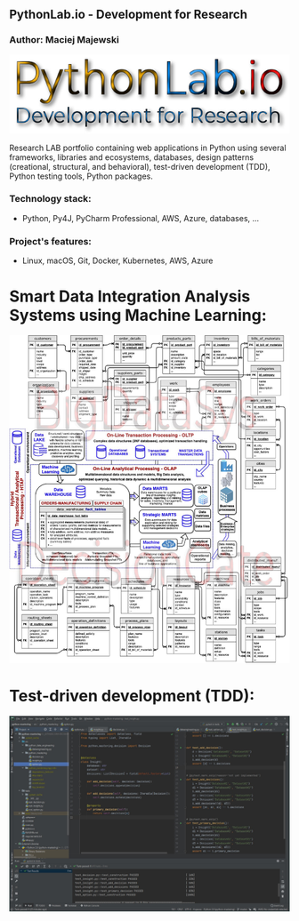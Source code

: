 ## PythonLab.io - Development for Research

### Author: Maciej Majewski


![PythonLab.io](/images/pythonlab.io.jpg)


Research LAB portfolio containing web applications in Python using several frameworks, libraries and ecosystems, databases, design patterns (creational, structural, and behavioral), test-driven development (TDD), Python testing tools, Python packages.

### Technology stack:
* Python, Py4J, PyCharm Professional, AWS, Azure, databases, ...

### Project's features: 
* Linux, macOS, Git, Docker, Kubernetes, AWS, Azure

# Smart Data Integration Analysis Systems using Machine Learning:

![Smart Data Integration Analysis Systems using Machine Learning](/images/smart-data-integration-analysis-systems.jpg)

# Test-driven development (TDD):

![Test-driven development (TDD)](/images/tdd.jpg)

